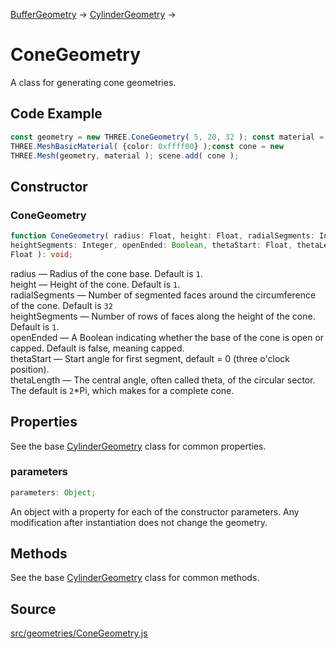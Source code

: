 [BufferGeometry](en\core\BufferGeometry.html) →
[CylinderGeometry](en\geometries\CylinderGeometry.html) →

# ConeGeometry

A class for generating cone geometries.

## Code Example

  
```ts  
const geometry = new THREE.ConeGeometry( 5, 20, 32 ); const material = new
THREE.MeshBasicMaterial( {color: 0xffff00} );const cone = new
THREE.Mesh(geometry, material ); scene.add( cone );  
```  

## Constructor

### ConeGeometry

  
  
```ts  
function ConeGeometry( radius: Float, height: Float, radialSegments: Integer,
heightSegments: Integer, openEnded: Boolean, thetaStart: Float, thetaLength:
Float ): void;  
```  

radius — Radius of the cone base. Default is `1`.  
height — Height of the cone. Default is `1`.  
radialSegments — Number of segmented faces around the circumference of the
cone. Default is `32`  
heightSegments — Number of rows of faces along the height of the cone. Default
is `1`.  
openEnded — A Boolean indicating whether the base of the cone is open or
capped. Default is false, meaning capped.  
thetaStart — Start angle for first segment, default = 0 (three o'clock
position).  
thetaLength — The central angle, often called theta, of the circular sector.
The default is `2`*Pi, which makes for a complete cone.

## Properties

See the base [CylinderGeometry](en\geometries\CylinderGeometry.html) class for
common properties.

### parameters

  
  
```ts  
parameters: Object;  
```  

An object with a property for each of the constructor parameters. Any
modification after instantiation does not change the geometry.

## Methods

See the base [CylinderGeometry](en\geometries\CylinderGeometry.html) class for
common methods.

## Source

<a
href="https://github.com/mrdoob/three.js/blob/master/src/geometries/ConeGeometry.js">src/geometries/ConeGeometry.js</a>

